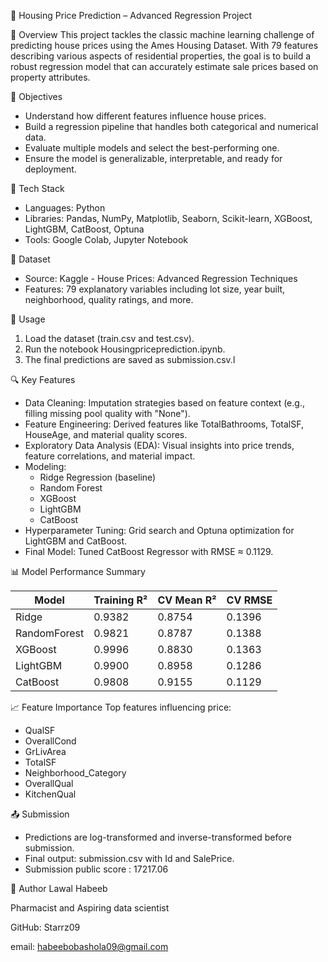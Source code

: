 

🏡 Housing Price Prediction – Advanced Regression Project

📌 Overview
This project tackles the classic machine learning challenge of predicting house prices using the Ames Housing Dataset. With 79 features describing various aspects of residential properties, the goal is to build a robust regression model that can accurately estimate sale prices based on property attributes.

🎯 Objectives
- Understand how different features influence house prices.
- Build a regression pipeline that handles both categorical and numerical data.
- Evaluate multiple models and select the best-performing one.
- Ensure the model is generalizable, interpretable, and ready for deployment.

🧰 Tech Stack
- Languages: Python
- Libraries: Pandas, NumPy, Matplotlib, Seaborn, Scikit-learn, XGBoost, LightGBM, CatBoost, Optuna
- Tools: Google Colab, Jupyter Notebook

📂 Dataset
- Source: Kaggle - House Prices: Advanced Regression Techniques
- Features: 79 explanatory variables including lot size, year built, neighborhood, quality ratings, and more.


🚀 Usage
1. Load the dataset (train.csv and test.csv).
2. Run the notebook Housingpriceprediction.ipynb.
3. The final predictions are saved as submission.csv.l

🔍 Key Features
- Data Cleaning: Imputation strategies based on feature context (e.g., filling missing pool quality with "None").
- Feature Engineering: Derived features like TotalBathrooms, TotalSF, HouseAge, and material quality scores.
- Exploratory Data Analysis (EDA): Visual insights into price trends, feature correlations, and material impact.
- Modeling:
  - Ridge Regression (baseline)
  - Random Forest
  - XGBoost
  - LightGBM
  - CatBoost
- Hyperparameter Tuning: Grid search and Optuna optimization for LightGBM and CatBoost.
- Final Model: Tuned CatBoost Regressor with RMSE ≈ 0.1129.

📊 Model Performance Summary

| Model        | Training R² | CV Mean R² | CV RMSE |
|--------------|-------------|------------|---------|
| Ridge        | 0.9382      | 0.8754     | 0.1396  |
| RandomForest | 0.9821      | 0.8787     | 0.1388  |
| XGBoost      | 0.9996      | 0.8830     | 0.1363  |
| LightGBM     | 0.9900      | 0.8958     | 0.1286  |
| CatBoost     | 0.9808      | 0.9155     | 0.1129 |

📈 Feature Importance
Top features influencing price:
- QualSF
- OverallCond
- GrLivArea
- TotalSF
- Neighborhood_Category
- OverallQual
- KitchenQual

📤 Submission
- Predictions are log-transformed and inverse-transformed before submission.
- Final output: submission.csv with Id and SalePrice.
- Submission public score : 17217.06

👤 Author
Lawal Habeeb

Pharmacist and Aspiring data scientist

GitHub: Starrz09

email: habeebobashola09@gmail.com
